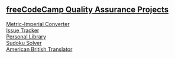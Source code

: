 ## [freeCodeCamp Quality Assurance Projects](https://www.freecodecamp.org/learn/quality-assurance/#quality-assurance-projects)

[Metric-Imperial Converter](https://github.com/AndrejTS/Quality-Assurance-Projects/tree/main/metricimpconverter)  
[Issue Tracker](https://github.com/AndrejTS/Quality-Assurance-Projects/tree/main/issuetracker)   
[Personal Library](https://github.com/AndrejTS/Quality-Assurance-Projects/tree/main/personallibrary)   
[Sudoku Solver]()   
[American British Translator]()   
